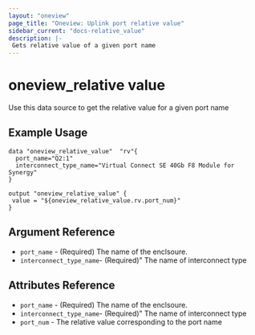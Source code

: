 ```yaml
---
layout: "oneview"
page_title: "Oneview: Uplink port relative value"
sidebar_current: "docs-relative_value"
description: |-
 Gets relative value of a given port name
---
```


# oneview\_relative value

Use this data source to get the relative value for a given port name

## Example Usage

```hcl
data "oneview_relative_value"  "rv"{
  port_name="Q2:1"
  interconnect_type_name="Virtual Connect SE 40Gb F8 Module for Synergy"
}

output "oneview_relative_value" {
 value = "${oneview_relative_value.rv.port_num}"
}
```

## Argument Reference

* `port_name` - (Required) The name of the enclsoure.
* `interconnect_type_name`- (Required)" The name of interconnect type

## Attributes Reference

* `port_name` - (Required) The name of the enclsoure.
* `interconnect_type_name`- (Required)" The name of interconnect type
* `port_num` - The relative value corresponding to the port name
